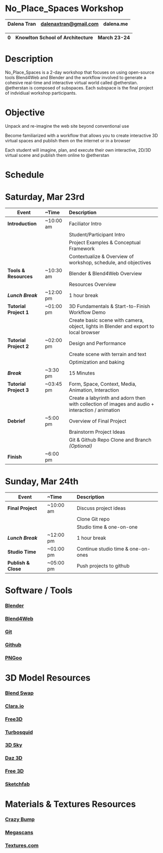 # No_Place_Spaces Workshop
Dalena Tran | dalenaxtran@gmail.com | dalena.me
--- | --- | --- 

0 | Knowlton School of Architecture | March 23-24
--- | --- | --- 

# Description

No_Place_Spaces is a 2-day workshop that focuses on using open-source tools Blend4Web and Blender and the workflow involved to generate a cohesive real-time and interactive virtual world called @etherstan. @etherstan is composed of subspaces. Each subspace is the final project of indvidiual workshop participants.


# Objective

Unpack and re-imagine the web site beyond conventional use

Become familiarized with a workflow that allows you to create interactive 3D virtual spaces and publish them on the internet or in a browser

Each student will imagine, plan, and execute their own interactive, 2D/3D virtual scene and publish them online to @etherstan

# Schedule  

# **Saturday, Mar 23rd**
| Event        | ~Time           | Description  |
| ------------- |:-------------| :-----|
|**Introduction**| ~10:00 am | Faciliator Intro
|           |       | Student/Participant Intro|
|           |       | Project Examples & Conceptual Framework|
|           |       | Contextualize & Overview of workshop, schedule, and objectives|
|**Tools & Resources**| ~10:30 am | Blender & Blend4Web Overview
|           |       | Resources Overview|
|***Lunch Break***| ~12:00 pm | 1 hour break
|**Tutorial Project 1**| ~01:00 pm | 3D Fundamentals & Start-to-Finish Workflow Demo
|           |       | Create basic scene with camera, object, lights in Blender and export to local browser|
|**Tutorial Project 2** | ~02:00 pm | Design and Performance
|           |       | Create scene with terrain and text
|           |       | Optimization and baking
|***Break*** | ~3:30 pm | 15 Minutes
|**Tutorial Project 3** | ~03:45 pm | Form, Space, Context, Media, Animation, Interaction
|           |       | Create a labyrinth and adorn then with collection of images and audio + interaction / animation
|**Debrief**| ~5:00 pm | Overview of Final Project
|           |       | Brainstorm Project Ideas 
|           |       | Git & Github Repo Clone and Branch *(Optional)* 
|**Finish**| ~6:00 pm | 

# **Sunday, Mar 24th**
| Event        | ~Time           | Description  |
| ------------- |:-------------| :-----|
|**Final Project**| ~10:00 am | Discuss project ideas
|           |       | Clone Git repo|
|           |       | Studio time & one-on-one|
|***Lunch Break***| ~12:00 pm | 1 hour break
|**Studio Time**| ~01:00 pm | Continue studio time & one-on-ones
|**Publish & Close**| ~05:00 pm | Push projects to github



# Software / Tools
  
### [Blender](https://www.blender.org/)
### [Blend4Web](https://www.blend4web.com/)
### [Git](https://git-scm.com/downloads)
### [Github](https://github.com)
### [PNGoo](https://pngquant.org/)

# 3D Model Resources
  
### [Blend Swap](https://www.blendswap.com/)

### [Clara.io](https://clara.io/)

### [Free3D](https://free3d.com/)

### [Turbosquid](https://www.turbosquid.com/)

### [3D Sky](https://3dsky.org/)

### [Daz 3D](https://www.daz3d.com/)

### [Free 3D](https://free3d.com/ )

### [Sketchfab](https://sketchfab.com/)


# Materials & Textures Resources

### [Crazy Bump](http://www.crazybump.com/)

### [Megascans](https://quixel.com/)

### [Textures.com](https://www.textures.com/)



